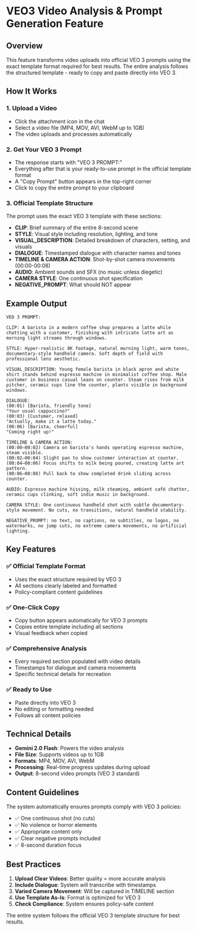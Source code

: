 # VEO3 Video Analysis & Prompt Generation Feature

## Overview
This feature transforms video uploads into official VEO 3 prompts using the exact template format required for best results. The entire analysis follows the structured template - ready to copy and paste directly into VEO 3.

## How It Works

### 1. **Upload a Video**
- Click the attachment icon in the chat
- Select a video file (MP4, MOV, AVI, WebM up to 1GB)
- The video uploads and processes automatically

### 2. **Get Your VEO 3 Prompt**
- The response starts with "VEO 3 PROMPT:"
- Everything after that is your ready-to-use prompt in the official template format
- A "Copy Prompt" button appears in the top-right corner
- Click to copy the entire prompt to your clipboard

### 3. **Official Template Structure**
The prompt uses the exact VEO 3 template with these sections:
- **CLIP**: Brief summary of the entire 8-second scene
- **STYLE**: Visual style including resolution, lighting, and tone
- **VISUAL_DESCRIPTION**: Detailed breakdown of characters, setting, and visuals
- **DIALOGUE**: Timestamped dialogue with character names and tones
- **TIMELINE & CAMERA ACTION**: Shot-by-shot camera movements (00:00-00:08)
- **AUDIO**: Ambient sounds and SFX (no music unless diegetic)
- **CAMERA STYLE**: One continuous shot specification
- **NEGATIVE_PROMPT**: What should NOT appear

## Example Output

```
VEO 3 PROMPT:

CLIP: A barista in a modern coffee shop prepares a latte while chatting with a customer, finishing with intricate latte art as morning light streams through windows.

STYLE: Hyper-realistic 8K footage, natural morning light, warm tones, documentary-style handheld camera. Soft depth of field with professional lens aesthetic.

VISUAL_DESCRIPTION: Young female barista in black apron and white shirt stands behind espresso machine in minimalist coffee shop. Male customer in business casual leans on counter. Steam rises from milk pitcher, ceramic cups line the counter, plants visible in background windows.

DIALOGUE:
(00:01) [Barista, friendly tone]
"Your usual cappuccino?"
(00:03) [Customer, relaxed]
"Actually, make it a latte today."
(00:06) [Barista, cheerful]
"Coming right up!"

TIMELINE & CAMERA ACTION:
(00:00–00:02) Camera on barista's hands operating espresso machine, steam visible.
(00:02–00:04) Slight pan to show customer interaction at counter.
(00:04–00:06) Focus shifts to milk being poured, creating latte art pattern.
(00:06–00:08) Pull back to show completed drink sliding across counter.

AUDIO: Espresso machine hissing, milk steaming, ambient café chatter, ceramic cups clinking, soft indie music in background.

CAMERA STYLE: One continuous handheld shot with subtle documentary-style movement. No cuts, no transitions, natural handheld stability.

NEGATIVE_PROMPT: no text, no captions, no subtitles, no logos, no watermarks, no jump cuts, no extreme camera movements, no artificial lighting.
```

## Key Features

### ✅ **Official Template Format**
- Uses the exact structure required by VEO 3
- All sections clearly labeled and formatted
- Policy-compliant content guidelines

### ✅ **One-Click Copy**
- Copy button appears automatically for VEO 3 prompts
- Copies entire template including all sections
- Visual feedback when copied

### ✅ **Comprehensive Analysis**
- Every required section populated with video details
- Timestamps for dialogue and camera movements
- Specific technical details for recreation

### ✅ **Ready to Use**
- Paste directly into VEO 3
- No editing or formatting needed
- Follows all content policies

## Technical Details

- **Gemini 2.0 Flash**: Powers the video analysis
- **File Size**: Supports videos up to 1GB
- **Formats**: MP4, MOV, AVI, WebM
- **Processing**: Real-time progress updates during upload
- **Output**: 8-second video prompts (VEO 3 standard)

## Content Guidelines

The system automatically ensures prompts comply with VEO 3 policies:
- ✅ One continuous shot (no cuts)
- ✅ No violence or horror elements
- ✅ Appropriate content only
- ✅ Clear negative prompts included
- ✅ 8-second duration focus

## Best Practices

1. **Upload Clear Videos**: Better quality = more accurate analysis
2. **Include Dialogue**: System will transcribe with timestamps
3. **Varied Camera Movement**: Will be captured in TIMELINE section
4. **Use Template As-Is**: Format is optimized for VEO 3
5. **Check Compliance**: System ensures policy-safe content

The entire system follows the official VEO 3 template structure for best results.